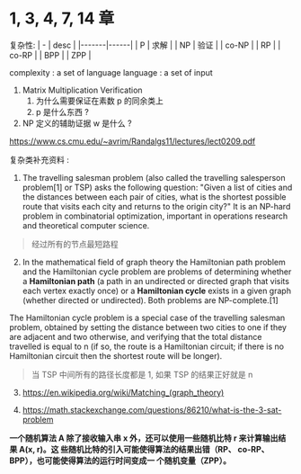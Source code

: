 # 1, 3, 4, 7, 14 章

复杂性:
| -     | desc |
|-------|------|
| P     | 求解 |
| NP    | 验证 |
| co-NP |
| RP    |
| co-RP |
| BPP   |
| ZPP   |


complexity : a set of language
language : a set of input


1. Matrix Multiplication Verification
    1. 为什么需要保证在素数 p 的同余类上
    2. p 是什么东西 ?
2. NP 定义的辅助证据 w 是什么 ?


https://www.cs.cmu.edu/~avrim/Randalgs11/lectures/lect0209.pdf


复杂类补充资料 :
1. The travelling salesman problem (also called the travelling salesperson problem[1] or TSP) asks the following question:
"Given a list of cities and the distances between each pair of cities, what is the shortest possible route that visits each city and returns to the origin city?"
It is an NP-hard problem in combinatorial optimization, important in operations research and theoretical computer science.
> 经过所有的节点最短路程

2. In the mathematical field of graph theory the Hamiltonian path problem and the Hamiltonian cycle problem are problems of determining whether a **Hamiltonian path** (a path in an undirected or directed graph that visits each vertex exactly once) or a **Hamiltonian cycle** exists in a given graph (whether directed or undirected). Both problems are NP-complete.[1]

The Hamiltonian cycle problem is a special case of the travelling salesman problem, obtained by setting the distance between two cities to one if they are adjacent and two otherwise, and verifying that the total distance travelled is equal to n (if so, the route is a Hamiltonian circuit; if there is no Hamiltonian circuit then the shortest route will be longer).
> 当 TSP 中间所有的路径长度都是 1, 如果 TSP 的结果正好就是 n

3. https://en.wikipedia.org/wiki/Matching_(graph_theory)

4. https://math.stackexchange.com/questions/86210/what-is-the-3-sat-problem


**一个随机算法 A 除了接收输入串 x 外，还可以使用一些随机比特 r 来计算输出结果 A(x, r)。这
些随机比特的引入可能使得算法的结果出错（RP、 co-RP、 BPP），也可能使得算法的运行时间变成一
个随机变量（ZPP）。**
